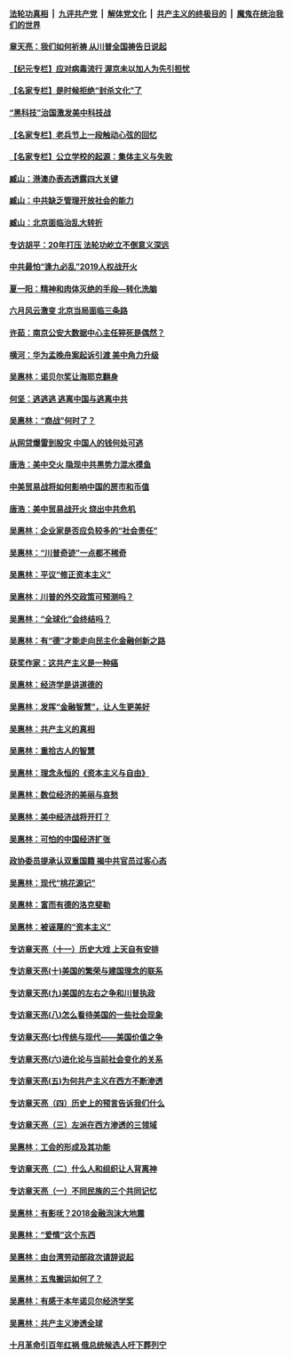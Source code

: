 ####  [法轮功真相](../../../../basic/blob/master/README.md?t=07031202) &nbsp;|&nbsp; [九评共产党](../../../../9ping.md/blob/master/README.md?t=07031202) &nbsp;|&nbsp; [解体党文化](../../../../jtdwh.md/blob/master/README.md?t=07031202)  &nbsp;|&nbsp; [共产主义的终极目的](../../../../gczydzjmd.md/blob/master/README.md?t=07031202) &nbsp;|&nbsp; [魔鬼在统治我们的世界](../../../../mgztzwmdsj.md/blob/master/README.md?t=07031202) 

#### [章天亮：我们如何祈祷 从川普全国祷告日说起](../pages/nsc423/n11944627.md?t=07031202) 

#### [【纪元专栏】应对病毒流行 渥京未以加人为先引担忧](../pages/nsc423/n11875714.md?t=07031202) 

#### [【名家专栏】是时候拒绝“封杀文化”了](../pages/nsc423/n11814093.md?t=07031202) 

#### [“黑科技”治国激发美中科技战](../pages/nsc423/n11638056.md?t=07031202) 

#### [【名家专栏】老兵节上一段触动心弦的回忆](../pages/nsc423/n11646016.md?t=07031202) 

#### [【名家专栏】公立学校的起源：集体主义与失败](../pages/nsc423/n11601833.md?t=07031202) 

#### [臧山：港澳办表态透露四大关键](../pages/nsc423/n11421628.md?t=07031202) 

#### [臧山：中共缺乏管理开放社会的能力](../pages/nsc423/n11407457.md?t=07031202) 

#### [臧山：北京面临治乱大转折](../pages/nsc423/n11406895.md?t=07031202) 

#### [专访胡平：20年打压 法轮功屹立不倒意义深远](../pages/nsc423/n11398800.md?t=07031202) 

#### [中共最怕“逢九必乱”2019人权战开火](../pages/nsc423/n11385248.md?t=07031202) 

#### [夏一阳：精神和肉体灭绝的手段—转化洗脑](../pages/nsc423/n11368250.md?t=07031202) 

#### [六月风云激变 北京当局面临三条路](../pages/nsc423/n11313668.md?t=07031202) 

#### [许茹：南京公安大数据中心主任猝死是偶然？](../pages/nsc423/n11064744.md?t=07031202) 

#### [横河：华为孟晚舟案起诉引渡 美中角力升级](../pages/nsc423/n11027230.md?t=07031202) 

#### [吴惠林：诺贝尔奖让海耶克翻身](../pages/nsc423/n10890049.md?t=07031202) 

#### [何坚：逃逃逃 逃离中国与逃离中共](../pages/nsc423/n10592891.md?t=07031202) 

#### [吴惠林：“商战”何时了？](../pages/nsc423/n10573558.md?t=07031202) 

#### [从网贷爆雷到股灾 中国人的钱何处可逃](../pages/nsc423/n10572800.md?t=07031202) 

#### [唐浩：美中交火 隐现中共黑势力混水摸鱼](../pages/nsc423/n10544040.md?t=07031202) 

#### [中美贸易战将如何影响中国的房市和币值](../pages/nsc423/n10543697.md?t=07031202) 

#### [唐浩：美中贸易战开火 烧出中共危机](../pages/nsc423/n10540126.md?t=07031202) 

#### [吴惠林：企业家是否应负较多的“社会责任”](../pages/nsc423/n10535022.md?t=07031202) 

#### [吴惠林：“川普奇迹”一点都不稀奇](../pages/nsc423/n10512808.md?t=07031202) 

#### [吴惠林：平议“修正资本主义”](../pages/nsc423/n10495724.md?t=07031202) 

#### [吴惠林：川普的外交政策可预测吗？](../pages/nsc423/n10462387.md?t=07031202) 

#### [吴惠林：“全球化”会终结吗？](../pages/nsc423/n10452838.md?t=07031202) 

#### [吴惠林：有“德”才能走向民主化金融创新之路](../pages/nsc423/n10432292.md?t=07031202) 

#### [获奖作家：这共产主义是一种癌](../pages/nsc423/n10431541.md?t=07031202) 

#### [吴惠林：经济学是讲道德的](../pages/nsc423/n10398014.md?t=07031202) 

#### [吴惠林：发挥“金融智慧”，让人生更美好](../pages/nsc423/n10375019.md?t=07031202) 

#### [吴惠林：共产主义的真相](../pages/nsc423/n10351394.md?t=07031202) 

#### [吴惠林：重拾古人的智慧](../pages/nsc423/n10337691.md?t=07031202) 

#### [吴惠林：理念永恒的《资本主义与自由》](../pages/nsc423/n10316274.md?t=07031202) 

#### [吴惠林：数位经济的美丽与哀愁](../pages/nsc423/n10292946.md?t=07031202) 

#### [吴惠林：美中经济战将开打？](../pages/nsc423/n10258825.md?t=07031202) 

#### [吴惠林：可怕的中国经济扩张](../pages/nsc423/n10219147.md?t=07031202) 

#### [政协委员提承认双重国籍 揭中共官员过客心态](../pages/nsc423/n10208809.md?t=07031202) 

#### [吴惠林：现代“桃花源记”](../pages/nsc423/n10185234.md?t=07031202) 

#### [吴惠林：富而有德的洛克斐勒](../pages/nsc423/n10142264.md?t=07031202) 

#### [吴惠林：被诬蔑的“资本主义”](../pages/nsc423/n10124816.md?t=07031202) 

#### [专访章天亮（十一）历史大戏 上天自有安排](../pages/nsc423/n10094905.md?t=07031202) 

#### [专访章天亮(十)美国的繁荣与建国理念的联系](../pages/nsc423/n10094899.md?t=07031202) 

#### [专访章天亮(九)美国的左右之争和川普执政](../pages/nsc423/n10094889.md?t=07031202) 

#### [专访章天亮(八)怎么看待美国的一些社会现象](../pages/nsc423/n10094857.md?t=07031202) 

#### [专访章天亮(七)传统与现代——美国价值之争](../pages/nsc423/n10093140.md?t=07031202) 

#### [专访章天亮(六)进化论与当前社会变化的关系](../pages/nsc423/n10092036.md?t=07031202) 

#### [专访章天亮(五)为何共产主义在西方不断渗透](../pages/nsc423/n10083620.md?t=07031202) 

#### [专访章天亮（四）历史上的预言告诉我们什么](../pages/nsc423/n10083606.md?t=07031202) 

#### [专访章天亮（三）左派在西方渗透的三领域](../pages/nsc423/n10081115.md?t=07031202) 

#### [吴惠林：工会的形成及其功能](../pages/nsc423/n10080633.md?t=07031202) 

#### [专访章天亮（二）什么人和组织让人背离神](../pages/nsc423/n10076637.md?t=07031202) 

#### [专访章天亮（一）不同民族的三个共同记忆](../pages/nsc423/n10074188.md?t=07031202) 

#### [吴惠林：有影呒？2018金融泡沫大地震](../pages/nsc423/n10040534.md?t=07031202) 

#### [吴惠林：“爱情”这个东西](../pages/nsc423/n10019423.md?t=07031202) 

#### [吴惠林：由台湾劳动部政次请辞说起](../pages/nsc423/n9979679.md?t=07031202) 

#### [吴惠林：五鬼搬运如何了？](../pages/nsc423/n9925338.md?t=07031202) 

#### [吴惠林：有感于本年诺贝尔经济学奖](../pages/nsc423/n9871883.md?t=07031202) 

#### [吴惠林：共产主义渗透全球](../pages/nsc423/n9812748.md?t=07031202) 

#### [十月革命引百年红祸 俄总统候选人吁下葬列宁](../pages/nsc423/n9810182.md?t=07031202) 

